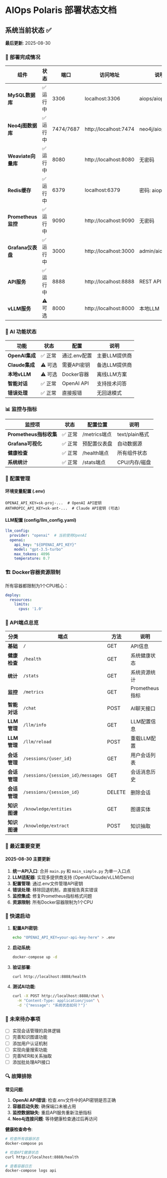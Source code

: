 # AIOps Polaris 部署状态文档

## 系统当前状态 ✅ 

**最后更新**: 2025-08-30

### 🚀 部署完成情况

| 组件 | 状态 | 端口 | 访问地址 | 说明 |
|------|------|------|----------|------|
| **MySQL数据库** | ✅ 运行中 | 3306 | localhost:3306 | aiops/aiops_pass |
| **Neo4j图数据库** | ✅ 运行中 | 7474/7687 | http://localhost:7474 | neo4j/aiops123 |
| **Weaviate向量库** | ✅ 运行中 | 8080 | http://localhost:8080 | 无密码 |
| **Redis缓存** | ✅ 运行中 | 6379 | localhost:6379 | 密码: aiops123 |
| **Prometheus监控** | ✅ 运行中 | 9090 | http://localhost:9090 | 无密码 |
| **Grafana仪表盘** | ✅ 运行中 | 3000 | http://localhost:3000 | admin/aiops123 |
| **API服务** | ✅ 运行中 | 8888 | http://localhost:8888 | REST API |
| **vLLM服务** | ⚠️ 可选 | 8000 | http://localhost:8000 | 本地LLM |

### 🤖 AI 功能状态

| 功能 | 状态 | 配置 | 说明 |
|------|------|------|------|
| **OpenAI集成** | ✅ 正常 | 通过.env配置 | 主要LLM提供商 |
| **Claude集成** | ⚠️ 可选 | 需要API密钥 | 备选LLM提供商 |
| **本地vLLM** | ⚠️ 可选 | Docker容器 | 离线LLM方案 |
| **智能对话** | ✅ 正常 | OpenAI API | 支持技术问答 |
| **错误处理** | ✅ 正常 | 直接报错 | 无回退模式 |

### 📊 监控与指标

| 监控项 | 状态 | 配置位置 | 说明 |
|--------|------|----------|------|
| **Prometheus指标收集** | ✅ 正常 | /metrics端点 | text/plain格式 |
| **Grafana可视化** | ✅ 正常 | 预配置仪表盘 | 自动数据源 |
| **健康检查** | ✅ 正常 | /health端点 | 所有组件状态 |
| **系统统计** | ✅ 正常 | /stats端点 | CPU/内存/磁盘 |

### 🔧 配置管理

#### 环境变量配置 (.env)
```env
OPENAI_API_KEY=sk-proj-...  # OpenAI API密钥
ANTHROPIC_API_KEY=sk-ant-...  # Claude API密钥 (可选)
```

#### LLM配置 (config/llm_config.yaml)
```yaml
llm_config:
  provider: "openai"  # 当前使用OpenAI
  openai:
    api_key: "${OPENAI_API_KEY}"
    model: "gpt-3.5-turbo"
    max_tokens: 4096
    temperature: 0.7
```

### 🏗️ Docker容器资源限制

所有容器都限制为1个CPU核心：

```yaml
deploy:
  resources:
    limits:
      cpus: '1.0'
```

### 🔗 API端点总览

| 分类 | 端点 | 方法 | 说明 |
|------|------|------|------|
| **基础** | `/` | GET | API信息 |
| **健康检查** | `/health` | GET | 系统健康状态 |
| **统计** | `/stats` | GET | 系统资源统计 |
| **监控** | `/metrics` | GET | Prometheus指标 |
| **智能对话** | `/chat` | POST | AI聊天接口 |
| **LLM管理** | `/llm/info` | GET | LLM配置信息 |
| **LLM管理** | `/llm/reload` | POST | 重载LLM配置 |
| **会话管理** | `/sessions/{user_id}` | GET | 用户会话列表 |
| **会话管理** | `/sessions/{session_id}/messages` | GET | 会话消息历史 |
| **会话管理** | `/sessions/{session_id}` | DELETE | 删除会话 |
| **知识图谱** | `/knowledge/entities` | GET | 图谱实体 |
| **知识图谱** | `/knowledge/extract` | POST | 知识抽取 |

### 🔄 最近重要变更

#### 2025-08-30 主要更新
1. **统一API入口**: 合并 `main.py` 和 `main_simple.py` 为单一入口点
2. **LLM适配器**: 实现多提供商支持 (OpenAI/Claude/vLLM/Demo)
3. **配置管理**: 通过.env文件管理API密钥
4. **错误处理**: 移除回退机制，直接报告真实错误
5. **监控集成**: 修复Prometheus指标格式问题
6. **资源限制**: 所有Docker容器限制为1个CPU

### 🚦 快速启动

1. **配置API密钥**:
   ```bash
   echo "OPENAI_API_KEY=your-api-key-here" > .env
   ```

2. **启动系统**:
   ```bash
   docker-compose up -d
   ```

3. **验证部署**:
   ```bash
   curl http://localhost:8888/health
   ```

4. **测试AI功能**:
   ```bash
   curl -X POST http://localhost:8888/chat \
     -H "Content-Type: application/json" \
     -d '{"message": "系统状态如何？"}'
   ```

### 📝 未来待办事项

- [ ] 实现会话管理的具体逻辑
- [ ] 完善知识图谱功能
- [ ] 添加用户认证机制
- [ ] 实现向量搜索功能
- [ ] 完善NER和关系抽取
- [ ] 添加批处理API接口

### 🔍 故障排除

**常见问题**:

1. **OpenAI API错误**: 检查.env文件中的API密钥是否正确
2. **容器启动失败**: 确保端口未被占用
3. **监控数据缺失**: 重启API服务重新注册指标
4. **Neo4j连接问题**: 等待健康检查通过后再访问

**健康检查命令**:
```bash
# 检查所有容器状态
docker-compose ps

# 检查API健康状态
curl http://localhost:8888/health

# 查看容器日志
docker-compose logs api
```